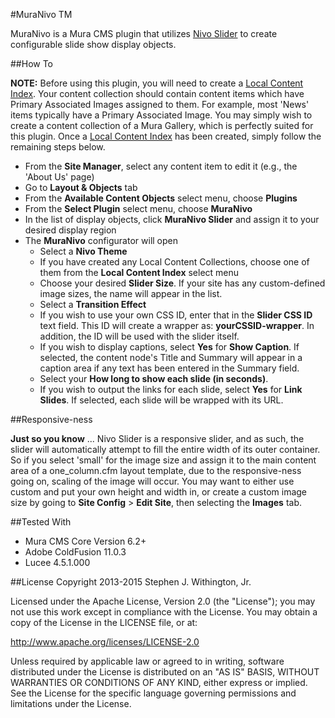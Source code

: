 #MuraNivo TM

MuraNivo is a Mura CMS plugin that utilizes [Nivo Slider](http://nivo.dev7studios.com/) to create configurable slide show display objects.

##How To

**NOTE:** Before using this plugin, you will need to create a [Local Content Index](http://docs.getmura.com/v6/content-managers/building-the-home-page/content-collections/local-content-indexes/). Your content collection should contain content items which have Primary Associated Images assigned to them. For example, most 'News' items typically have a Primary Associated Image. You may simply wish to create a content collection of a Mura Gallery, which is perfectly suited for this plugin. Once a [Local Content Index](http://docs.getmura.com/v6/content-managers/building-the-home-page/content-collections/local-content-indexes/) has been created, simply follow the remaining steps below.

* From the **Site Manager**, select any content item to edit it (e.g., the 'About Us' page)
* Go to **Layout & Objects** tab
* From the **Available Content Objects** select menu, choose **Plugins**
* From the **Select Plugin** select menu, choose **MuraNivo**
* In the list of display objects, click **MuraNivo Slider** and assign it to your desired display region
* The **MuraNivo** configurator will open
	* Select a **Nivo Theme**
	* If you have created any Local Content Collections, choose one of them from the **Local Content Index** select menu
	* Choose your desired **Slider Size**. If your site has any custom-defined image sizes, the name will appear in the list.
	* Select a **Transition Effect**
	* If you wish to use your own CSS ID, enter that in the **Slider CSS ID** text field. This ID will create a wrapper as: **yourCSSID-wrapper**. In addition, the ID will be used with the slider itself.
	* If you wish to display captions, select **Yes** for **Show Caption**. If selected, the content node's Title and Summary will appear in a caption area if any text has been entered in the Summary field.
	* Select your **How long to show each slide (in seconds)**.
	* If you wish to output the links for each slide, select **Yes** for **Link Slides**. If selected, each slide will be wrapped with its URL.


##Responsive-ness

**Just so you know** ... Nivo Slider is a responsive slider, and as such, the slider will automatically attempt to fill the entire width of its outer container. So if you select 'small' for the image size and assign it to the main content area of a one_column.cfm layout template, due to the responsive-ness going on, scaling of the image will occur. You may want to either use custom and put your own height and width in, or create a custom image size by going to **Site Config** > **Edit Site**, then selecting the **Images** tab.


##Tested With

* Mura CMS Core Version 6.2+
* Adobe ColdFusion 11.0.3
* Lucee 4.5.1.000


##License
Copyright 2013-2015 Stephen J. Withington, Jr.

Licensed under the Apache License, Version 2.0 (the "License"); you may not use this work except in compliance with the License. You may obtain a copy of the License in the LICENSE file, or at:

http://www.apache.org/licenses/LICENSE-2.0

Unless required by applicable law or agreed to in writing, software distributed under the License is distributed on an "AS IS" BASIS, WITHOUT WARRANTIES OR CONDITIONS OF ANY KIND, either express or implied. See the License for the specific language governing permissions and limitations under the License.